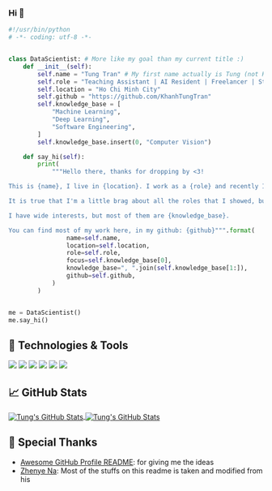 ### Hi 👋

```python
#!/usr/bin/python
# -*- coding: utf-8 -*-


class DataScientist: # More like my goal than my current title :)
    def __init__(self):
        self.name = "Tung Tran" # My first name actually is Tung (not Khanh or Tran)
        self.role = "Teaching Assistant | AI Resident | Freelancer | Student"
        self.location = "Ho Chi Minh City"
        self.github = "https://github.com/KhanhTungTran"
        self.knowledge_base = [
            "Machine Learning",
            "Deep Learning",
            "Software Engineering",
        ]
        self.knowledge_base.insert(0, "Computer Vision")

    def say_hi(self):
        print(
            """Hello there, thanks for dropping by <3!

This is {name}, I live in {location}. I work as a {role} and recently I am focusing on {focus} for my personal growth.

It is true that I'm a little brag about all the roles that I showed, but yeah, I do be on multiple jobs these days, I would love to learn new things everyday :D.

I have wide interests, but most of them are {knowledge_base}.

You can find most of my work here, in my github: {github}""".format(
                name=self.name,
                location=self.location,
                role=self.role,
                focus=self.knowledge_base[0],
                knowledge_base=", ".join(self.knowledge_base[1:]),
                github=self.github,
            )
        )


me = DataScientist()
me.say_hi()

```

## 🔧 Technologies & Tools

![](https://img.shields.io/badge/OS-Windows-informational?style=for-the-badge&logo=windows&logoColor=white&color=6aa6f8)
![](https://img.shields.io/badge/Editor-VS_Code-informational?style=for-the-badge&logo=visual-studio-code&logoColor=white&color=6aa6f8)
![](https://img.shields.io/badge/Code-Python-informational?style=for-the-badge&logo=python&logoColor=white&color=6aa6f8)
![](https://img.shields.io/badge/Tools-PyTorch-informational?style=for-the-badge&logo=pytorch&logoColor=white&color=6aa6f8)
![](https://img.shields.io/badge/Tools-Keras-informational?style=for-the-badge&logo=keras&logoColor=white&color=6aa6f8)
![](https://img.shields.io/badge/Tools-Jupyter-informational?style=for-the-badge&logo=jupyter&logoColor=white&color=6aa6f8)

## &#x1f4c8; GitHub Stats

<a href="https://github.com/KhanhTungTran/KhanhTungTran">
  <img align="center" src="https://github-readme-stats.vercel.app/api/top-langs/?username=KhanhTungTran&show_icons=true&hide=c%2B%2B,c,html&title_color=6aa6f8&text_color=8a919a&icon_color=6aa6f8&bg_color=0e1116" alt="Tung's GitHub Stats" />
</a>

<a href="https://github.com/KhanhTungTran/KhanhTungTran">
  <img align="center" src="https://github-readme-stats.vercel.app/api?username=KhanhTungTran&show_icons=true&line_height=27&count_private=true&title_color=6aa6f8&text_color=8a919a&icon_color=6aa6f8&bg_color=0e1116" alt="Tung's GitHub Stats" />
</a>

## 🙇 Special Thanks
- [Awesome GitHub Profile README](https://github.com/abhisheknaiidu/awesome-github-profile-readme): for giving me the ideas
- [Zhenye Na](https://github.com/Zhenye-Na): Most of the stuffs on this readme is taken and modified from his

